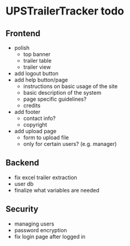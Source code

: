 # UPSTrailerTracker todo

## Frontend
* polish
	* top banner
	* trailer table
	* trailer view
* add logout button
* add help button/page
	* instructions on basic usage of the site
	* basic description of the system
	* page specific guidelines?
	* credits
* add footer
	* contact info?
	* copyright
* add upload page
    * form to upload file
    * only for certain users? (e.g. manager)

## Backend
* fix excel trailer extraction
* user db
* finalize what variables are needed

## Security
* managing users
* password encryption
* fix login page after logged in